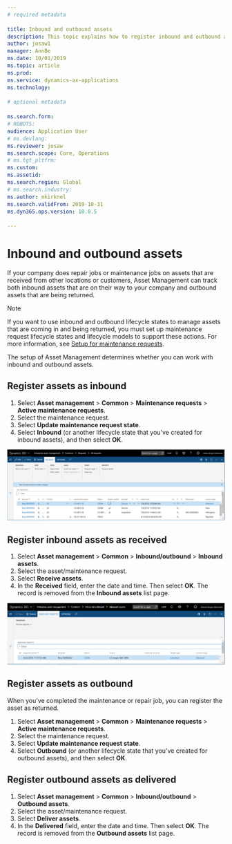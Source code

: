```yaml
---
# required metadata

title: Inbound and outbound assets
description: This topic explains how to register inbound and outbound assets in Asset Management.
author: josaw1
manager: AnnBe
ms.date: 10/01/2019
ms.topic: article
ms.prod: 
ms.service: dynamics-ax-applications
ms.technology: 

# optional metadata

ms.search.form: 
# ROBOTS: 
audience: Application User
# ms.devlang: 
ms.reviewer: josaw
ms.search.scope: Core, Operations
# ms.tgt_pltfrm: 
ms.custom: 
ms.assetid: 
ms.search.region: Global
# ms.search.industry: 
ms.author: mkirknel
ms.search.validFrom: 2019-10-31
ms.dyn365.ops.version: 10.0.5

---
```


# Inbound and outbound assets

If your company does repair jobs or maintenance jobs on assets that are received from other locations or customers, Asset Management can track both inbound assets that are on their way to your company and outbound assets that are being returned.

> [!NOTE]
> If you want to use inbound and outbound lifecycle states to manage assets that are coming in and being returned, you must set up maintenance request lifecycle states and lifecycle models to support these actions. For more information, see [Setup for maintenance requests](../setup-for-requests/requests.md).

The setup of Asset Management determines whether you can work with inbound and outbound assets.

## Register assets as inbound

1. Select **Asset management** \> **Common** \> **Maintenance requests** \> **Active maintenance requests**.
2. Select the maintenance request.
3. Select **Update maintenance request state**.
4. Select **Inbound** (or another lifecycle state that you've created for inbound assets), and then select **OK**.

![Figure 1](media/07-manage-maintenance-requests.png)

## Register inbound assets as received

1. Select **Asset management** \> **Common** \> **Inbound/outbound** \> **Inbound assets**.
2. Select the asset/maintenance request.
3. Select **Receive assets**.
4. In the **Received** field, enter the date and time. Then select **OK**. The record is removed from the **Inbound assets** list page.

![Figure 2](media/08-manage-maintenance-requests.png)

## Register assets as outbound

When you've completed the maintenance or repair job, you can register the asset as returned.

1. Select **Asset management** \> **Common** \> **Maintenance requests** \> **Active maintenance requests**.
2. Select the maintenance request.
3. Select **Update maintenance request state**.
4. Select **Outbound** (or another lifecycle state that you've created for outbound assets), and then select **OK**.

## Register outbound assets as delivered

1. Select **Asset management** \> **Common** \> **Inbound/outbound** \> **Outbound assets**.
2. Select the asset/maintenance request.
3. Select **Deliver assets**.
4. In the **Delivered** field, enter the date and time. Then select **OK**. The record is removed from the **Outbound assets** list page.
